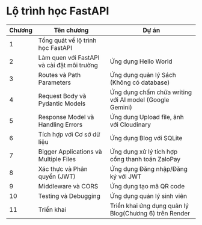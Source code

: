 # Lộ trình học FastAPI

| Chương | Tên chương                                 | Dự án                                                        |
| ------ | ------------------------------------------ | ------------------------------------------------------------ |
| 1      | Tổng quát về lộ trình học FastAPI          |                                                              |
| 2      | Làm quen với FastAPI và cài đặt môi trường | Ứng dụng Hello World                                         |
| 3      | Routes và Path Parameters                  | Ứng dụng quản lý Sách (Không có database)                    |
| 4      | Request Body và Pydantic Models            | Ứng dụng chấm chữa writing với AI model (Google Gemini)      |
| 5      | Response Model và Handling Errors          | Ứng dụng Upload file, ảnh với Cloudinary                     |
| 6      | Tích hợp với Cơ sở dữ liệu                 | Ứng dụng Blog với SQLite                                     |
| 7      | Bigger Applications và Multiple Files      | Ứng dụng xử lý tích hợp cổng thanh toán ZaloPay              |
| 8      | Xác thực và Phân quyền (JWT)               | Ứng dụng Đăng nhập/Đăng ký với JWT                           |
| 9      | Middleware và CORS                         | Ứng dụng tạo mã QR code                                      |
| 10     | Testing và Debugging                       | Ứng dụng quản lý sinh viên                                   |
| 11     | Triển khai                                 | Triển khai ứng dụng quản lý Blog(Chương 6) trên Render       |

